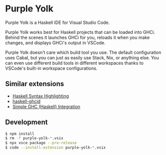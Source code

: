 # Purple Yolk

Purple Yolk is a Haskell IDE for Visual Studio Code.

Purple Yolk works best for Haskell projects that can be loaded into GHCi.
Behind the scenes it launches GHCi for you, reloads it when you make changes,
and displays GHCi's output in VSCode.

Purple Yolk doesn't care which build tool you use. The default configuration
uses Cabal, but you can just as easily use Stack, Nix, or anything else. You
can even use different build tools in different workspaces thanks to VSCode's
built-in workspace configurations.

## Similar extensions

- [Haskell Syntax Highlighting](https://marketplace.visualstudio.com/items?itemName=justusadam.language-haskell)
- [haskell-ghcid](https://marketplace.visualstudio.com/items?itemName=ndmitchell.haskell-ghcid)
- [Simple GHC (Haskell) Integration](https://marketplace.visualstudio.com/items?itemName=dramforever.vscode-ghc-simple)

## Development

``` sh
$ npm install
$ rm -f purple-yolk-*.vsix
$ npx vsce package --pre-release
$ code --install-extension purple-yolk-*.vsix
```

